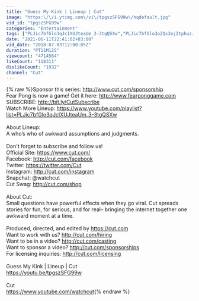 ```yaml
---
title: "Guess My Kink | Lineup | Cut"
image: "https:\/\/i.ytimg.com\/vi\/tpgszSFG99w\/hqdefault.jpg"
vid_id: "tpgszSFG99w"
categories: "Entertainment"
tags: ["PLJic7bfGlo3qJcIXUJteaUm_3-3tgQSXw","PLJic7bfGlo3o2Qx3ojItphuzJ5_dyVPHS","lineup"]
date: "2021-06-11T22:41:02+03:00"
vid_date: "2018-07-03T12:00:05Z"
duration: "PT11M12S"
viewcount: "4714564"
likeCount: "118311"
dislikeCount: "1932"
channel: "Cut"
---
```

{% raw %}Sponsor this series: <a rel="nofollow" target="blank" href="http://www.cut.com/sponsorship">http://www.cut.com/sponsorship</a><br />Fear Pong is now a game! Get it here: <a rel="nofollow" target="blank" href="http://www.fearponggame.com">http://www.fearponggame.com</a><br />SUBSCRIBE: <a rel="nofollow" target="blank" href="http://bit.ly/CutSubscribe">http://bit.ly/CutSubscribe</a><br />Watch More Lineup: <a rel="nofollow" target="blank" href="https://www.youtube.com/playlist?list=PLJic7bfGlo3qJcIXUJteaUm_3-3tgQSXw">https://www.youtube.com/playlist?list=PLJic7bfGlo3qJcIXUJteaUm_3-3tgQSXw</a><br /><br />About Lineup:<br />A who’s who of awkward assumptions and judgments.<br /><br />Don't forget to subscribe and follow us!<br />Official Site: <a rel="nofollow" target="blank" href="https://www.cut.com/">https://www.cut.com/</a><br />Facebook: <a rel="nofollow" target="blank" href="http://cut.com/facebook">http://cut.com/facebook</a> <br />Twitter: <a rel="nofollow" target="blank" href="https://twitter.com/Cut">https://twitter.com/Cut</a><br />Instagram: <a rel="nofollow" target="blank" href="http://cut.com/instagram">http://cut.com/instagram</a><br />Snapchat: @watchcut <br />Cut Swag: <a rel="nofollow" target="blank" href="http://cut.com/shop">http://cut.com/shop</a><br /><br />About Cut: <br />Small questions have powerful effects when they go viral. Cut spreads stories for fun, for serious, and for real– bringing the internet together one awkward moment at a time.<br /><br />Produced, directed, and edited by <a rel="nofollow" target="blank" href="https://cut.com">https://cut.com</a> <br />Want to work with us? <a rel="nofollow" target="blank" href="http://cut.com/hiring">http://cut.com/hiring</a> <br />Want to be in a video? <a rel="nofollow" target="blank" href="http://cut.com/casting">http://cut.com/casting</a> <br />Want to sponsor a video? <a rel="nofollow" target="blank" href="http://cut.com/sponsorships">http://cut.com/sponsorships</a> <br />For licensing inquiries: <a rel="nofollow" target="blank" href="http://cut.com/licensing">http://cut.com/licensing</a><br /><br />Guess My Kink | Lineup | Cut<br /><a rel="nofollow" target="blank" href="https://youtu.be/tpgszSFG99w">https://youtu.be/tpgszSFG99w</a><br /><br />Cut<br /><a rel="nofollow" target="blank" href="https://www.youtube.com/watchcut">https://www.youtube.com/watchcut</a>{% endraw %}
